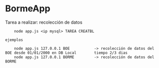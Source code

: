 ﻿# BormeApp

Tarea a realizar:
	recolección de datos

		node app.js <ip mysql> TAREA CREATBL

	ejemplos
		
		node app.js 127.0.0.1 BOE 			-> recolección de datos del BOE desde 01/01/2000 en DB Local		tiempo 2/3 dias
		node app.js 127.0.0.1 BORME			-> recolección de datos del BORME


